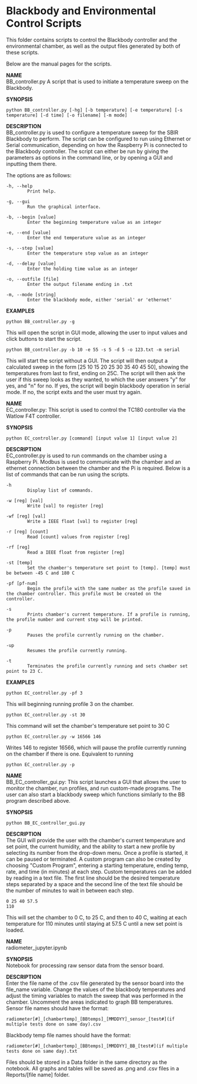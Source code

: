 # Blackbody and Environmental Control Scripts


This folder contains scripts to control the Blackbody controller
and the environmental chamber, as well as the output files generated
by both of these scripts.

Below are the manual pages for the scripts.

**NAME**\
BB_controller.py
A script that is used to initiate a temperature sweep on the Blackbody.

**SYNOPSIS**
```
python BB_controller.py [-hg] [-b temperature] [-e temperature] [-s temperature] [-d time] [-o filename] [-m mode]
```
	
**DESCRIPTION**\
BB_controller.py is used to configure a temperature sweep for the
SBIR Blackbody to perform. The script can be configured to run
using Ethernet or Serial communication, depending on how the
Raspberry Pi is connected to the Blackbody controller. The script
can either be run by giving the parameters as options in the
command line, or by opening a GUI and inputting them there.
	
The options are as follows:
      
    -h, --help            
    		Print help.
    
    -g, --gui             
    		Run the graphical interface.
    
    -b, --begin [value]   
    		Enter the beginning temperature value as an integer
    
    -e, --end [value]     
    		Enter the end temperature value as an integer
                          
    -s, --step [value]    
    		Enter the temperature step value as an integer
                                                               
    -d, --delay [value]   
    		Enter the holding time value as an integer
    
    -o, --outfile [file]  
    		Enter the output filename ending in .txt
                  
    -m, --mode [string]  
    		Enter the blackbody mode, either 'serial' or 'ethernet'
			        
**EXAMPLES**
```
python BB_controller.py -g
```
This will open the script in GUI mode, allowing the user
			to input values and click buttons to start the script.
			
```
python BB_controller.py -b 10 -e 55 -s 5 -d 5 -o 123.txt -m serial
```
This will start the script without a GUI. The script will
then output a calculated sweep in the form 
[25 10 15 20 25 30 35 40 45 50], showing the temperatures
from last to first, ending on 25C. The script will then ask
the user if this sweep looks as they wanted, to which the
user answers "y" for yes, and "n" for no. If yes, the script
will begin blackbody operation in serial mode. If no, the 
script exits and the user must try again.
			
**NAME**\
EC_controller.py:
This script is used to control the TC180 controller via the Watlow F4T controller. 

**SYNOPSIS**
```
python EC_controller.py [command] [input value 1] [input value 2]
```
	
**DESCRIPTION**\
EC_controller.py is used to run commands on the chamber using a Raspberry Pi. Modbus is used to communicate with the chamber and an ethernet connection between the chamber and the Pi is required. Below is a list of commands that can be run using the scripts.
 
    -h        
    		Display list of commands.
    
    -w [reg] [val]           
    		Write [val] to register [reg]
    
    -wf [reg] [val]  
    		Write a IEEE float [val] to register [reg]
    
    -r [reg] [count]   
    		Read [count] values from register [reg]
                          
    -rf [reg]  
    		Read a IEEE float from register [reg]
                                                            
    -st [temp]
    		Set the chamber's temperature set point to [temp]. [temp] must be between -45 C and 180 C
    
    -pf [pf-num]
			Begin the profile with the same number as the profile saved in the chamber controller. This profile must be created on the controller.
                  
    -s
    		Prints chamber's current temperature. If a profile is running, the profile number and current step will be printed.
	
	-p
			Pauses the profile currently running on the chamber.

	-up
			Resumes the profile currently running.

	-t
			Terminates the profile currently running and sets chamber set point to 23 C.

**EXAMPLES**
```
python EC_controller.py -pf 3
```
This will beginning running profile 3 on the chamber.

```
python EC_controller.py -st 30
```
This command will set the chamber's temperature set point to 30 C

```
python EC_controller.py -w 16566 146
```
Writes 146 to register 16566, which will pause the profile currently running on the chamber if there is one. Equivalent to running 
```
python EC_controller.py -p
```
**NAME**\
BB_EC_controller_gui.py:
This script launches a GUI that allows the user to monitor the chamber, run profiles, and run custom-made programs. The user can also start a blackbody sweep which functions similarly to the BB program described above.

**SYNOPSIS**
```
python BB_EC_controller_gui.py
```
	
**DESCRIPTION**\
The GUI will provide the user with the chamber's current temperature and set point, the current humidity, and the ability to start a new profile by selecting its number from the drop-down menu. Once a profile is started, it can be paused or terminated. A custom program can also be created by choosing "Custom Program", entering a starting temperature, ending temp, rate, and time (in minutes) at each step. Custom temperatures can be added by reading in a text file. The first line should be the desired temperature steps separated by a space and the second line of the text file should be the number of minutes to wait in between each step.

```
0 25 40 57.5
110
```

This will set the chamber to 0 C, to 25 C, and then to 40 C, waiting at each temperature for 110 minutes until staying at 57.5 C until a new set point is loaded.


**NAME**\
radiometer_jupyter.ipynb

**SYNOPSIS**\
Notebook for processing raw sensor data from the sensor board.

	
**DESCRIPTION**\
Enter the file name of the .csv file generated by the sensor board into the file_name variable. Change the values of the blackbody temperatures and adjust the timing variables to match the sweep that was performed in the chamber. Uncomment the areas indicated to graph BB temperatures. 
Sensor file names should have the format:
```
radiometer[#]_[chambertemp]_[BBtemps]_[MMDDYY]_sensor_[test#](if multiple tests done on same day).csv
```

Blackbody temp file names should have the format:
```
radiometer[#]_[chambertemp]_[BBtemps]_[MMDDYY]_BB_[test#](if multiple tests done on same day).txt
```

Files should be stored in a Data folder in the same directory as the notebook. All graphs and tables will be saved as .png and .csv files in a Reports/[file name] folder.